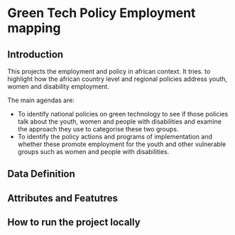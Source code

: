 # Green Tech Policy Employment mapping

## Introduction

This projects the employment and policy in african context. It tries. to highlight how the african country level and regional policies address youth, women and disability employment.

The main agendas are:
- To identify national policies on green technology to see if those policies talk about the youth, women and people with disabilities and examine the approach they use to categorise these two groups.
- To identify the policy actions and programs of implementation and whether these promote employment for the youth and other vulnerable groups such as women and people with disabilities.


## Data Definition


## Attributes and Featutres


## How to run the project locally
